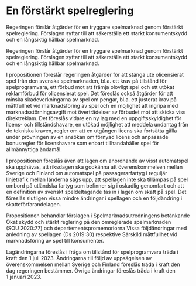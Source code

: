 # En förstärkt spelreglering

Regeringen förslår åtgärder för en tryggare spelmarknad genom förstärkt spelreglering. Förslagen syftar till att säkerställa ett starkt konsumentskydd och en långsiktig hållbar spelmarknad.

Regeringen förslår åtgärder för en tryggare spelmarknad genom förstärkt spelreglering. Förslagen syftar till att säkerställa ett starkt konsumentskydd och en långsiktig hållbar spelmarknad.

I propositionen föreslår regeringen åtgärder för att stänga ute olicensierat spel från den svenska spelmarknaden, bl.a. ett krav på tillstånd för spelprogramvara, ett förbud mot att främja olovligt spel och ett utökat reklamförbud för olicensierat spel. Det föreslås också åtgärder för att minska skadeverkningarna av spel om pengar, bl.a. ett justerat krav på måttfullhet vid marknadsföring av spel och en möjlighet att ingripa med marknadsstörningsavgift mot överträdelser av förbudet mot att skicka viss direktreklam. Det föreslås vidare en ny lag med en uppgiftsskyldighet för licens- och tillståndshavare, en utökad möjlighet att meddela undantag från de tekniska kraven, regler om att en utgången licens ska fortsätta gälla under prövningen av en ansökan om förnyad licens och anpassade bonusregler för licenshavare som enbart tillhandahåller spel för allmännyttiga ändamål.

I propositionen föreslås även att lagen om anordnande av visst automatspel ska upphävas, att riksdagen ska godkänna att överenskommelsen mellan Sverige och Finland om automatspel på passagerarfartyg i reguljär linjetrafik mellan länderna sägs upp, att spellagen inte ska tillämpas på spel ombord på utländska fartyg som befinner sig i oskadlig genomfart och att en definition av svenskt speldeltagande tas in i lagen om skatt på spel. Det föreslås slutligen vissa mindre ändringar i spellagen och en följdändring i skatteförfarandelagen.

Propositionen behandlar förslagen i Spelmarknadsutredningens betänkande Ökat skydd och stärkt reglering på den omreglerade spelmarknaden (SOU 2020:77) och departementspromemoriorna Vissa följdändringar med anledning av spellagen (Ds 2019:30) respektive Särskild måttfullhet vid marknadsföring av spel till konsumenter.

Lagändringarna föreslås i fråga om tillstånd för spelprogramvara träda i kraft den 1 juli 2023. Ändringarna till följd av uppsägelsen av överenskommelsen mellan Sverige och Finland föreslås träda i kraft den dag regeringen bestämmer. Övriga ändringar föreslås träda i kraft den 1 januari 2023.

